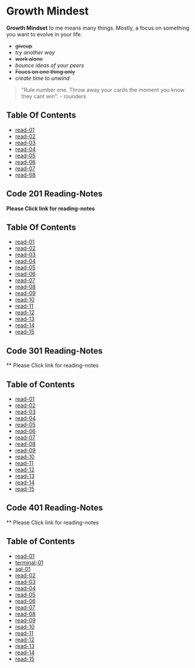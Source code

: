 # Growth Mindest

**Growth Mindset** to me means many things. Mostly, a focus on something you want to evolve in your life.

- ~~giveup~~
- *try another way*
- ~~work alone~~
- *bounce ideas of your peers*
- ~~Foucs on one thing only~~
- *create time to unwind*

> "Rule number one. Throw away your cards the moment you know they cant win". - rounders

## Table Of Contents

- [read-01](read-01.md)
- [read-02](read-02.md)
- [read-03](read-03.md)
- [read-04](read-04.md)
- [read-05](read-05.md)
- [read-06](read-06.md)
- [read-07](read-07.md)
- [read-08](read-08.md)

## Code 201 Reading-Notes

**Please Click link for reading-notes**

## Table Of Contents

- [read-01](/code-201-reading-notes/read-01.md)
- [read-02](read-02.md)
- [read-03](read-03.md)
- [read-04](read-04.md)
- [read-05](read-05.md)
- [read-06](read-06.md)
- [read-07](read-07.md)
- [read-08](read-09.md)
- [read-09](read-0.md)
- [read-10](read-10.md)
- [read-11](read-11.md)
- [read-12](read-12.md)
- [read-13](read-13.md)
- [read-14](read-14.md)
- [read-15](read-15.md)

## Code 301 Reading-Notes

** Please Click link for reading-notes

## Table of Contents

- [read-01](/Code-301-reading-notes/read-01.md)
- [read-02](read-02.md)
- [read-03](read-03.md)
- [read-04](read-04.md)
- [read-05](read-05.md)
- [read-06](read-06.md)
- [read-07](read-07.md)
- [read-08](read-08.md)
- [read-09](read-09.md)
- [read-10](read-10.md)
- [read-11](read-11.md)
- [read-12](read-12.md)
- [read-13](read-13.md)
- [read-14](read-14.md)
- [read-15](read-15.md)


## Code 401 Reading-Notes

** Please Click link for reading-notes

## Table of Contents

- [read-01](/Code-401-reading-notes/read-01.md)
- [terminal-01](terminal-01.md)
- [sql-01](sql-01.md)
- [read-02](read-02.md)
- [read-03](read-03.md)
- [read-04](read-04.md)
- [read-05](read-05.md)
- [read-06](read-06.md)
- [read-07](read-07.md)
- [read-08](read-08.md)
- [read-09](read-09.md)
- [read-10](read-10.md)
- [read-11](read-11.md)
- [read-12](read-12.md)
- [read-13](read-13.md)
- [read-14](read-14.md)
- [read-15](read-15.md)
